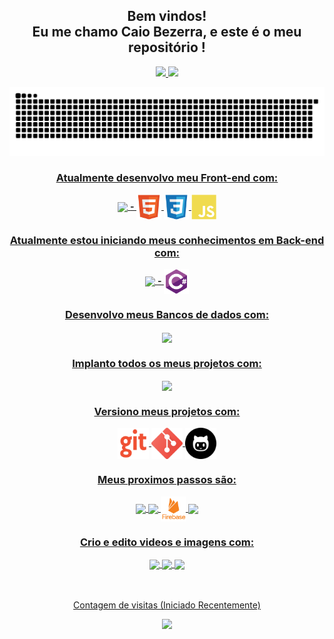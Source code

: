 
<h2 align="center"> Bem vindos! <br> Eu me chamo Caio Bezerra, e este é o meu repositório ! </h2>
 
 <div align="center">
  <a href="https://github.com/SantanaCaio">
    <img height="160em" src="https://github-readme-stats.vercel.app/api?username=SantanaCaio&show_icons=true&theme=dark&include_all_commits=true&count_private=true"/>
    <img height="160em" src="https://github-readme-stats.vercel.app/api/top-langs/?username=SantanaCaio&layout=compact&langs_count=7&theme=dark"/>
</div>
 
![Snake animation](https://github.com/SantanaCaio/SantanaCaio/blob/output/github-contribution-grid-snake.svg)

	


<div align="center" style="display: inline_block"><h3>Atualmente desenvolvo meu Front-end com: </h3></div>
<div align="center" style="display: inline_block"> 
  <img align="center"  height="40" src="https://img.shields.io/badge/Angular-DD0031?style=for-the-badge&logo=angular&logoColor=white">
<strong width="50"> - </strong>
  <img align="center"  height="40" width="40" src="https://github.com/SantanaCaio/SantanaCaio/blob/main/assets/html5/html5-original.svg">
  <img align="center"  height="40" width="40" src="https://github.com/SantanaCaio/SantanaCaio/blob/main/assets/css3/css3-original.svg">
  <img align="center"  height="40" width="40" src="https://raw.githubusercontent.com/devicons/devicon/master/icons/javascript/javascript-plain.svg">
</div>
 
<div align="center" style="display: inline_block"><h3>Atualmente estou <strong>iniciando</strong> meus conhecimentos em Back-end com:</h3></div>
<div align="center" style="display: inline_block">
 <img align="center"  height="40" src="https://img.shields.io/badge/.NET-5C2D91?style=for-the-badge&logo=.net&logoColor=white">
<strong width="50"> - </strong>
 <img align="center"  height="40" width="40" src="https://github.com/SantanaCaio/SantanaCaio/blob/main/assets/csharp/csharp-original.svg"> 
</div>
	
 <div align="center" style="display: inline_block"><h3>Desenvolvo meus Bancos de dados com:</h3></div>
<div align="center" style="display: inline_block">
 <img align="center"  height="40" src="https://img.shields.io/badge/MySQL-00000F?style=for-the-badge&logo=mysql&logoColor=white">
</div>

<div align="center" style="display: inline_block"><h3><h3>Implanto todos os meus projetos com:</h3></div>
<div align="center" style="display: inline_block"> 
  <img align="center"  height="40" src="https://img.shields.io/badge/Amazon_AWS-232F3E?style=for-the-badge&logo=amazon-aws&logoColor=white"> 
</div>

 <div align="center" style="display: inline_block"><h3><h3>Versiono meus projetos com:</h3></div>
<div align="center" style="display: inline_block"> 
  <img align="center"  height="50" src="https://github.com/SantanaCaio/SantanaCaio/blob/main/assets/git/4373153_git_logo_logos_icon.png">  
  <img align="center"  height="50" src="https://github.com/SantanaCaio/SantanaCaio/blob/main/assets/git/2993773_git_social%20media_icon.png">  
  <img align="center"  height="50" src="https://github.com/SantanaCaio/SantanaCaio/blob/main/assets/github/1522016_git_github_internet_media_multimedia_icon.png"> 
</div>
	
<div align="center" style="display: inline_block"><h3><h3>Meus proximos passos são:</h3></div>
<div align="center" style="display: inline_block"> 
	<img align="center"  height="40" src="https://img.shields.io/badge/Flutter-02569B?style=for-the-badge&logo=flutter&logoColor=white">  
	<img align="center"  height="40" src="https://img.shields.io/badge/Dart-0175C2?style=for-the-badge&logo=dart&logoColor=white">  
	<img align="center"  height="40" src="https://github.com/SantanaCaio/SantanaCaio/blob/main/assets/firebase/firebase-plain-wordmark.svg"> 
	<img align="center"  height="40" src="https://img.shields.io/badge/Java-ED8B00?style=for-the-badge&logo=java&logoColor=white"> 
</div>
	
<div align="center" style="display: inline_block"><h3><h3>Crio e edito videos e imagens com:</h3></div>
<div align="center" style="display: inline_block"> 
  <img align="center"  height="30" src="https://aleen42.github.io/badges/src/after_effects.svg">  
  <img align="center"  height="30" src="https://aleen42.github.io/badges/src/photoshop.svg">  
  <img align="center"  height="30" src="https://aleen42.github.io/badges/src/premiere.svg"> 
</div>
<br><br>
<p align="center">Contagem de visitas (Iniciado Recentemente) </p>
<p align="center">   <img alingn="center" src="https://profile-counter.glitch.me/SanatanaCaio/count.svg" /></p>

